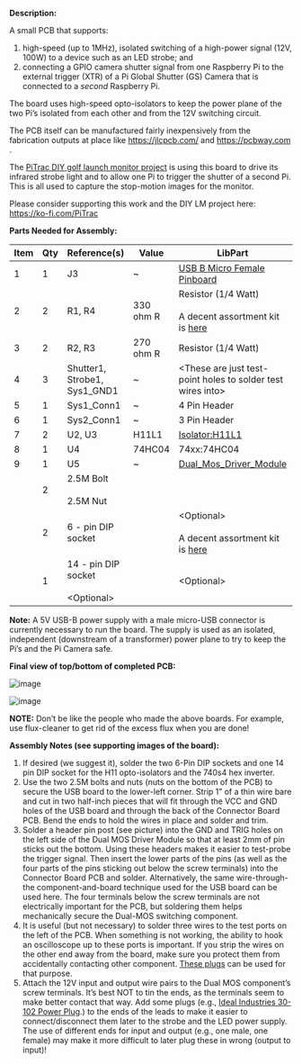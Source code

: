 **Description:**

A small PCB that supports:

1. high-speed (up to 1MHz), isolated switching of a high-power signal (12V, 100W) to a device such as an LED strobe; and
2. connecting a GPIO camera shutter signal from one Raspberry Pi to the external trigger (XTR) of a Pi Global Shutter (GS) Camera that is connected to a _second_ Raspberry Pi.

The board uses high-speed opto-isolators to keep the power plane of the two Pi’s isolated from each other and from the 12V switching circuit.

The PCB itself can be manufactured fairly inexpensively from the fabrication outputs at place like <https://jlcpcb.com/> and <https://pcbway.com> .

The [PiTrac DIY golf launch monitor project](https://hackaday.io/project/195042-diy-golf-launch-monitor) is using this board to drive its infrared strobe light and to allow one Pi to trigger the shutter of a second Pi. This is all used to capture the stop-motion images for the monitor.

Please consider supporting this work and the DIY LM project here: <https://ko-fi.com/PiTrac>  

**Parts Needed for Assembly:**

| **Item** | **Qty** | **Reference(s)** | **Value** | **LibPart** | **Footprint / Details** |
| --- | --- | --- | --- | --- | --- |
| 1   | 1   | J3  | ~   | [USB B Micro Female Pinboard](https://www.amazon.com/Pinboard-MELIFE-Interface-Adapter-Breakout/dp/B07W6T97HZ/ref=sr_1_1?crid=1KITM9DEDEQMA&dib=eyJ2IjoiMSJ9.fGuXBUJw1cZvJFMJklJhkSh4wNEQKdwHnb94uj1k7QTRfzEl71vaSvgkvNQ0aqipm8Ua3bK7zTYznxLIBgNAD4XJGFw08Mivt69vXxTpzaH_qrzlbYL8n7s_uwWCz7OMd4BUwKb8m4OW2InoWsrjHJH9RNJImM2AJTL0pbrro1OPdtfIv6AMsSSx1s9T9YNZyzrvz_o5B1rXAK7BsCBoX6edEQggz2toWMxzcdXa3PJ-cSoZUAo8mb6lIgYGhKnPElFTuXkOqoh-kAGtKJSqudp3cwFBwl2wzeDo9ioWl7U.VxdrpEbIBjzibUhD8wjWdpWVrk3AT8vYemC8ZQVRUQA&dib_tag=se&keywords=10pcs+Female+Micro+USB+to+DIP+5-Pin+Pinboard%2C+2.54mm+Micro+USB+Type+Interface+Power+Adapter+Board+5V+Breakout+Module&qid=1732903628&s=electronics&sprefix=10pcs+female+micro+usb+to+dip+5-pin+pinboard%2C+2.54mm+micro+usb+type+interface+power+adapter+board+5v+breakout+module%2Celectronics%2C173&sr=1-1) | The included pin headers can be used for the parts below |
| 2   | 2   | R1, R4 | 330 ohm R | Resistor (1/4 Watt)<br><br>A decent assortment kit is [here](https://www.amazon.com/gp/product/B003UC4FSS/ref=ppx_yo_dt_b_search_asin_title?ie=UTF8&psc=1) | Resistor_THT:R_Axial_DIN0207_L6.3mm_D2.5mm_P10.16mm_Horizontal |
| 3   | 2   | R2, R3 | 270 ohm R | Resistor (1/4 Watt)| Resistor_THT:R_Axial_DIN0207_L6.3mm_D2.5mm_P10.16mm_Horizontal |
| 4   | 3   | Shutter1, Strobe1, Sys1_GND1 | ~   | &lt;These are just test-point holes to solder test wires into&gt; | TestPoint:TestPoint_THTPad_2.5x2.5mm_Drill1.2mm |
| 5   | 1   | Sys1_Conn1 | ~   | 4 Pin Header | Connector_PinHeader_2.54mm:PinHeader_1x04_P2.54mm_Vertical |
| 6   | 1   | Sys2_Conn1 | ~   | 3 Pin Header | Connector_PinHeader_2.54mm:PinHeader_1x03_P2.54mm_Vertical |
| 7   | 2   | U2, U3 | H11L1 | [Isolator:H11L1](https://www.amazon.com/dp/B09KM2BJCF?ref_=pe_386300_442618370_TE_sc_as_ri_0) | Package_DIP:DIP-6_W7.62mm |
| 8   | 1   | U4  | 74HC04 | 74xx:74HC04 | Package_DIP:DIP-14_W7.62mm_Socket |
| 9   | 1   | U5  | ~   | [Dual_Mos_Driver_Module](https://www.amazon.com/Anmbest-High-Power-Adjustment-Electronic-Brightness/dp/B07NWD8W26/ref=sims_dp_d_dex_ai_speed_loc_mtl_v5_t1_d_sccl_2_1/132-9837543-1351009?pd_rd_w=xeol9&content-id=amzn1.sym.281550a9-05fa-4fa0-a033-b1923adca8ef&pf_rd_p=281550a9-05fa-4fa0-a033-b1923adca8ef&pf_rd_r=WXGFBGSTH336WSAYW2XQ&pd_rd_wg=SokZb&pd_rd_r=2d219084-db5a-41cc-b5d7-b01ed55844ec&pd_rd_i=B07NWD8W26&th=1) | Verdant_Custom_Footprint_Library:PCB Dual MOS Driver Module |
|     | 2   | 2.5M Bolt<br><br>2.5M Nut |     |     | These help mechanically tie down the USB-B power connector to the board |
|     | 2   | 6 - pin DIP socket |     | &lt;Optional&gt;<br><br>A decent assortment kit is [here](https://www.amazon.com/dp/B01GOLSUAU?ref=ppx_yo2ov_dt_b_fed_asin_title) | The opto-isolators and the hex inverter chip are the most likely to be blown up or injured by solder over-temps.  So best to put them in sockets. |
|     | 1   | 14 - pin DIP socket<br><br>&lt;Optional&gt; |     | &lt;Optional&gt; |     |

**Note:** A 5V USB-B power supply with a male micro-USB connector is currently necessary to run the board. The supply is used as an isolated, independent (downstream of a transformer) power plane to try to keep the Pi’s and the Pi Camera safe.

**Final view of top/bottom of completed PCB:**

![image](https://github.com/user-attachments/assets/7a54ad2d-1baa-4b5b-b4bf-d26b5a67e94e)

![image](https://github.com/user-attachments/assets/fc84db4c-f43e-41be-bc8f-8edf2c7179b1)


**NOTE:** Don’t be like the people who made the above boards. For example, use flux-cleaner to get rid of the excess flux when you are done!

**Assembly Notes (see supporting images of the board):**

1. If desired (we suggest it), solder the two 6-Pin DIP sockets and one 14 pin DIP socket for the H11 opto-isolators and the 740s4 hex inverter.
2. Use the two 2.5M bolts and nuts (nuts on the bottom of the PCB) to secure the USB board to the lower-left corner. Strip 1” of a thin wire bare and cut in two half-inch pieces that will fit through the VCC and GND holes of the USB board and through the back of the Connector Board PCB. Bend the ends to hold the wires in place and solder and trim.
3. Solder a header pin post (see picture) into the GND and TRIG holes on the left side of the Dual MOS Driver Module so that at least 2mm of pin sticks out the bottom. Using these headers makes it easier to test-probe the trigger signal. Then insert the lower parts of the pins (as well as the four parts of the pins sticking out below the screw terminals) into the Connector Board PCB and solder. Alternatively, the same wire-through-the component-and-board technique used for the USB board can be used here. The four terminals below the screw terminals are not electrically important for the PCB, but soldering them helps mechanically secure the Dual-MOS switching component.
4. It is useful (but not necessary) to solder three wires to the test ports on the left of the PCB. When something is not working, the ability to hook an oscilloscope up to these ports is important. If you strip the wires on the other end away from the board, make sure you protect them from accidentally contacting other component. [These plugs](https://github.com/jamespilgrim/Wire-end-Plug) can be used for that purpose.
5. Attach the 12V input and output wire pairs to the Dual MOS component’s screw terminals. It’s best NOT to tin the ends, as the terminals seem to make better contact that way. Add some plugs (e.g.,  [Ideal Industries 30-102 Power Plug](https://www.amazon.com/Ideal-Industries-30-102-Power-72427/dp/B01LYF1WV9/ref=sr_1_10?crid=35QTOVMFFT8MM&dib=eyJ2IjoiMSJ9.E2lbqLFKVG_hmleCqoMKymmILpx7xHQqbjKLlS_O8biic815YLA-1NACjC7tLtjM1exKso1Yz_65dH1SEbMni2IVp4idBpijPJhdQ_dqc_jCaEmkTbkPx0xoOe5u_wFYZDU-708_oXsrAmTNBXO-a2iAVH3lMZzeo9MZ6zFEO29IgxN_2m_0GrCkWTMORn0iifYao1peHnHenuPGSKCOTzvpolrumaoD-CkeZ5nvs29wAsiRDyq-Yq2K7tfmSzrQslG_ZpLzrx5-9GZQe55ktJDEK1bqKpEjHi-F_Lg1tuk.lAcQi1tp-upRzLoq8eleSXFSf1Vet_Xild25OSMBkYI&dib_tag=se&keywords=ideal+power+plug&qid=1732650183&sprefix=ideal+power+plug%2Caps%2C174&sr=8-10).) to the ends of the leads to make it easier to connect/disconnect them later to the strobe and the LED power supply. The use of different ends for input and output (e.g., one male, one female) may make it more difficult to later plug these in wrong (output to input)!
